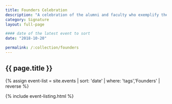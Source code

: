 ```yaml
---
title: Founders Celebration
description: "A celebration of the alumni and faculty who exemplify the best of UC Santa Cruz."
category: Signature
layout: full-page

#### date of the latest event to sort
date: "2018-10-20"

permalink: /:collection/founders
---
```

<section id="main-content">
<div class="grid-container large">
<section class="heading">
<h2 class="underline">{{ page.title }}</h2>
</section>

<div class="events-card-list fade-out-siblings">
{% assign event-list = site.events | sort: 'date' | where: 'tags','Founders' | reverse %}

{% include event-listing.html %}
